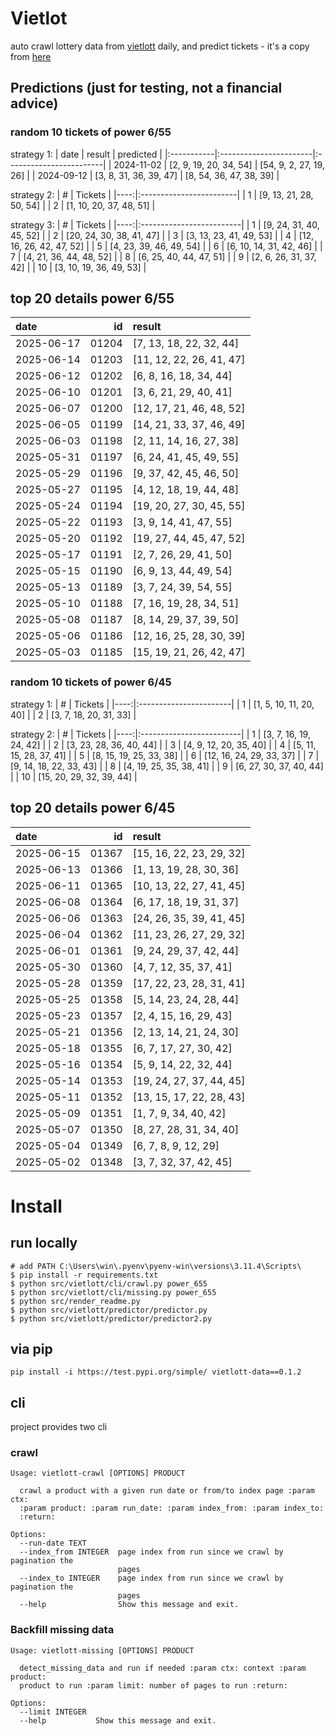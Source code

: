 # Vietlot
auto crawl lottery data from [vietlott](https://vietlott.vn) daily, and predict tickets - it's a copy from [here](https://github.com/vietvudanh/vietlott-data)
## Predictions (just for testing, not a financial advice)
### random 10 tickets of power 6/55

strategy 1:
| date       | result                 | predicted               |
|:-----------|:-----------------------|:------------------------|
| 2024-11-02 | [2, 9, 19, 20, 34, 54] | [54, 9, 2, 27, 19, 26]  |
| 2024-09-12 | [3, 8, 31, 36, 39, 47] | [8, 54, 36, 47, 38, 39] |

strategy 2:
|   # | Tickets                 |
|----:|:------------------------|
|   1 | [9, 13, 21, 28, 50, 54] |
|   2 | [1, 10, 20, 37, 48, 51] |

strategy 3:
|   # | Tickets                  |
|----:|:-------------------------|
|   1 | [9, 24, 31, 40, 45, 52]  |
|   2 | [20, 24, 30, 38, 41, 47] |
|   3 | [3, 13, 23, 41, 49, 53]  |
|   4 | [12, 16, 26, 42, 47, 52] |
|   5 | [4, 23, 39, 46, 49, 54]  |
|   6 | [6, 10, 14, 31, 42, 46]  |
|   7 | [4, 21, 36, 44, 48, 52]  |
|   8 | [6, 25, 40, 44, 47, 51]  |
|   9 | [2, 6, 26, 31, 37, 42]   |
|  10 | [3, 10, 19, 36, 49, 53]  |

## top 20 details power 6/55
| date       |    id | result                   |
|:-----------|------:|:-------------------------|
| 2025-06-17 | 01204 | [7, 13, 18, 22, 32, 44]  |
| 2025-06-14 | 01203 | [11, 12, 22, 26, 41, 47] |
| 2025-06-12 | 01202 | [6, 8, 16, 18, 34, 44]   |
| 2025-06-10 | 01201 | [3, 6, 21, 29, 40, 41]   |
| 2025-06-07 | 01200 | [12, 17, 21, 46, 48, 52] |
| 2025-06-05 | 01199 | [14, 21, 33, 37, 46, 49] |
| 2025-06-03 | 01198 | [2, 11, 14, 16, 27, 38]  |
| 2025-05-31 | 01197 | [6, 24, 41, 45, 49, 55]  |
| 2025-05-29 | 01196 | [9, 37, 42, 45, 46, 50]  |
| 2025-05-27 | 01195 | [4, 12, 18, 19, 44, 48]  |
| 2025-05-24 | 01194 | [19, 20, 27, 30, 45, 55] |
| 2025-05-22 | 01193 | [3, 9, 14, 41, 47, 55]   |
| 2025-05-20 | 01192 | [19, 27, 44, 45, 47, 52] |
| 2025-05-17 | 01191 | [2, 7, 26, 29, 41, 50]   |
| 2025-05-15 | 01190 | [6, 9, 13, 44, 49, 54]   |
| 2025-05-13 | 01189 | [3, 7, 24, 39, 54, 55]   |
| 2025-05-10 | 01188 | [7, 16, 19, 28, 34, 51]  |
| 2025-05-08 | 01187 | [8, 14, 29, 37, 39, 50]  |
| 2025-05-06 | 01186 | [12, 16, 25, 28, 30, 39] |
| 2025-05-03 | 01185 | [15, 19, 21, 26, 42, 47] |

### random 10 tickets of power 6/45

strategy 1:
|   # | Tickets                |
|----:|:-----------------------|
|   1 | [1, 5, 10, 11, 20, 40] |
|   2 | [3, 7, 18, 20, 31, 33] |

strategy 2:
|   # | Tickets                  |
|----:|:-------------------------|
|   1 | [3, 7, 16, 19, 24, 42]   |
|   2 | [3, 23, 28, 36, 40, 44]  |
|   3 | [4, 9, 12, 20, 35, 40]   |
|   4 | [5, 11, 15, 28, 37, 41]  |
|   5 | [8, 15, 19, 25, 33, 38]  |
|   6 | [12, 16, 24, 29, 33, 37] |
|   7 | [9, 14, 18, 22, 33, 43]  |
|   8 | [4, 19, 25, 35, 38, 41]  |
|   9 | [6, 27, 30, 37, 40, 44]  |
|  10 | [15, 20, 29, 32, 39, 44] |

## top 20 details power 6/45
| date       |    id | result                   |
|:-----------|------:|:-------------------------|
| 2025-06-15 | 01367 | [15, 16, 22, 23, 29, 32] |
| 2025-06-13 | 01366 | [1, 13, 19, 28, 30, 36]  |
| 2025-06-11 | 01365 | [10, 13, 22, 27, 41, 45] |
| 2025-06-08 | 01364 | [6, 17, 18, 19, 31, 37]  |
| 2025-06-06 | 01363 | [24, 26, 35, 39, 41, 45] |
| 2025-06-04 | 01362 | [11, 23, 26, 27, 29, 32] |
| 2025-06-01 | 01361 | [9, 24, 29, 37, 42, 44]  |
| 2025-05-30 | 01360 | [4, 7, 12, 35, 37, 41]   |
| 2025-05-28 | 01359 | [17, 22, 23, 28, 31, 41] |
| 2025-05-25 | 01358 | [5, 14, 23, 24, 28, 44]  |
| 2025-05-23 | 01357 | [2, 4, 15, 16, 29, 43]   |
| 2025-05-21 | 01356 | [2, 13, 14, 21, 24, 30]  |
| 2025-05-18 | 01355 | [6, 7, 17, 27, 30, 42]   |
| 2025-05-16 | 01354 | [5, 9, 14, 22, 32, 44]   |
| 2025-05-14 | 01353 | [19, 24, 27, 37, 44, 45] |
| 2025-05-11 | 01352 | [13, 15, 17, 22, 28, 43] |
| 2025-05-09 | 01351 | [1, 7, 9, 34, 40, 42]    |
| 2025-05-07 | 01350 | [8, 27, 28, 31, 34, 40]  |
| 2025-05-04 | 01349 | [6, 7, 8, 9, 12, 29]     |
| 2025-05-02 | 01348 | [3, 7, 32, 37, 42, 45]   |

<!---
stats 6/55 all time - stats.to_markdown(index=False)
stats 6/55 -15d - stats_15d.to_markdown(index=False)
stats 6/55 -30d - stats_30d.to_markdown(index=False)
stats 6/55 -60d - stats_60d.to_markdown(index=False)
stats 6/55 -90d - stats_90d.to_markdown(index=False)
-->

# Install
 
## run locally

```shell
# add PATH C:\Users\win\.pyenv\pyenv-win\versions\3.11.4\Scripts\
$ pip install -r requirements.txt
$ python src/vietlott/cli/crawl.py power_655
$ python src/vietlott/cli/missing.py power_655
$ python src/render_readme.py
$ python src/vietlott/predictor/predictor.py
$ python src/vietlott/predictor/predictor2.py
```
 
## via pip

```shell
pip install -i https://test.pypi.org/simple/ vietlott-data==0.1.2
```

## cli
project provides two cli

### crawl
```shell
Usage: vietlott-crawl [OPTIONS] PRODUCT

  crawl a product with a given run date or from/to index page :param ctx:
  :param product: :param run_date: :param index_from: :param index_to:
  :return:

Options:
  --run-date TEXT
  --index_from INTEGER  page index from run since we crawl by pagination the
                        pages
  --index_to INTEGER    page index from run since we crawl by pagination the
                        pages
  --help                Show this message and exit.
```

### Backfill missing data

```shell
Usage: vietlott-missing [OPTIONS] PRODUCT

  detect_missing_data and run if needed :param ctx: context :param product:
  product to run :param limit: number of pages to run :return:

Options:
  --limit INTEGER
  --help           Show this message and exit.
```

